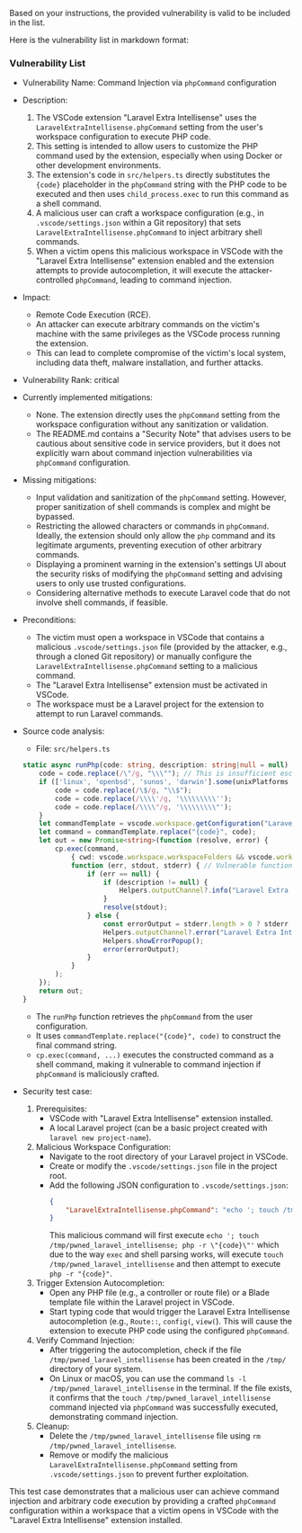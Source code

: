 Based on your instructions, the provided vulnerability is valid to be included in the list.

Here is the vulnerability list in markdown format:

### Vulnerability List

- Vulnerability Name: Command Injection via `phpCommand` configuration
- Description:
    1. The VSCode extension "Laravel Extra Intellisense" uses the `LaravelExtraIntellisense.phpCommand` setting from the user's workspace configuration to execute PHP code.
    2. This setting is intended to allow users to customize the PHP command used by the extension, especially when using Docker or other development environments.
    3. The extension's code in `src/helpers.ts` directly substitutes the `{code}` placeholder in the `phpCommand` string with the PHP code to be executed and then uses `child_process.exec` to run this command as a shell command.
    4. A malicious user can craft a workspace configuration (e.g., in `.vscode/settings.json` within a Git repository) that sets `LaravelExtraIntellisense.phpCommand` to inject arbitrary shell commands.
    5. When a victim opens this malicious workspace in VSCode with the "Laravel Extra Intellisense" extension enabled and the extension attempts to provide autocompletion, it will execute the attacker-controlled `phpCommand`, leading to command injection.

- Impact:
    - Remote Code Execution (RCE).
    - An attacker can execute arbitrary commands on the victim's machine with the same privileges as the VSCode process running the extension.
    - This can lead to complete compromise of the victim's local system, including data theft, malware installation, and further attacks.

- Vulnerability Rank: critical

- Currently implemented mitigations:
    - None. The extension directly uses the `phpCommand` setting from the workspace configuration without any sanitization or validation.
    - The README.md contains a "Security Note" that advises users to be cautious about sensitive code in service providers, but it does not explicitly warn about command injection vulnerabilities via `phpCommand` configuration.

- Missing mitigations:
    - Input validation and sanitization of the `phpCommand` setting. However, proper sanitization of shell commands is complex and might be bypassed.
    - Restricting the allowed characters or commands in `phpCommand`. Ideally, the extension should only allow the `php` command and its legitimate arguments, preventing execution of other arbitrary commands.
    - Displaying a prominent warning in the extension's settings UI about the security risks of modifying the `phpCommand` setting and advising users to only use trusted configurations.
    - Considering alternative methods to execute Laravel code that do not involve shell commands, if feasible.

- Preconditions:
    - The victim must open a workspace in VSCode that contains a malicious `.vscode/settings.json` file (provided by the attacker, e.g., through a cloned Git repository) or manually configure the `LaravelExtraIntellisense.phpCommand` setting to a malicious command.
    - The "Laravel Extra Intellisense" extension must be activated in VSCode.
    - The workspace must be a Laravel project for the extension to attempt to run Laravel commands.

- Source code analysis:
    - File: `src/helpers.ts`
    ```typescript
    static async runPhp(code: string, description: string|null = null) : Promise<string> {
        code = code.replace(/\"/g, "\\\""); // This is insufficient escaping for shell commands
        if (['linux', 'openbsd', 'sunos', 'darwin'].some(unixPlatforms => os.platform().includes(unixPlatforms))) {
            code = code.replace(/\$/g, "\\$");
            code = code.replace(/\\\\'/g, '\\\\\\\\\'');
            code = code.replace(/\\\\"/g, '\\\\\\\\\"');
        }
        let commandTemplate = vscode.workspace.getConfiguration("LaravelExtraIntellisense").get<string>('phpCommand') ?? "php -r \"{code}\"";
        let command = commandTemplate.replace("{code}", code);
        let out = new Promise<string>(function (resolve, error) {
            cp.exec(command,
                { cwd: vscode.workspace.workspaceFolders && vscode.workspace.workspaceFolders.length > 0 ? vscode.workspace.workspaceFolders[0].uri.fsPath : undefined },
                function (err, stdout, stderr) { // Vulnerable function: cp.exec() executes shell command
                    if (err == null) {
                        if (description != null) {
                            Helpers.outputChannel?.info("Laravel Extra Intellisense Resolved: " + description);
                        }
                        resolve(stdout);
                    } else {
                        const errorOutput = stderr.length > 0 ? stderr : stdout;
                        Helpers.outputChannel?.error("Laravel Extra Intellisense Error:\n " + (description ?? '') + '\n\n' + errorOutput);
                        Helpers.showErrorPopup();
                        error(errorOutput);
                    }
                }
            );
        });
        return out;
    }
    ```
    - The `runPhp` function retrieves the `phpCommand` from the user configuration.
    - It uses `commandTemplate.replace("{code}", code)` to construct the final command string.
    - `cp.exec(command, ...)` executes the constructed command as a shell command, making it vulnerable to command injection if `phpCommand` is maliciously crafted.

- Security test case:
    1. Prerequisites:
        - VSCode with "Laravel Extra Intellisense" extension installed.
        - A local Laravel project (can be a basic project created with `laravel new project-name`).
    2. Malicious Workspace Configuration:
        - Navigate to the root directory of your Laravel project in VSCode.
        - Create or modify the `.vscode/settings.json` file in the project root.
        - Add the following JSON configuration to `.vscode/settings.json`:
          ```json
          {
              "LaravelExtraIntellisense.phpCommand": "echo '; touch /tmp/pwned_laravel_intellisense; php -r \\\"{code}\\\""
          }
          ```
          This malicious command will first execute `echo '; touch /tmp/pwned_laravel_intellisense; php -r \"{code}\"'` which due to the way `exec` and shell parsing works, will execute `touch /tmp/pwned_laravel_intellisense` and then attempt to execute `php -r "{code}"`.
    3. Trigger Extension Autocompletion:
        - Open any PHP file (e.g., a controller or route file) or a Blade template file within the Laravel project in VSCode.
        - Start typing code that would trigger the Laravel Extra Intellisense autocompletion (e.g., `Route::`, `config(`, `view(`). This will cause the extension to execute PHP code using the configured `phpCommand`.
    4. Verify Command Injection:
        - After triggering the autocompletion, check if the file `/tmp/pwned_laravel_intellisense` has been created in the `/tmp/` directory of your system.
        - On Linux or macOS, you can use the command `ls -l /tmp/pwned_laravel_intellisense` in the terminal. If the file exists, it confirms that the `touch /tmp/pwned_laravel_intellisense` command injected via `phpCommand` was successfully executed, demonstrating command injection.
    5. Cleanup:
        - Delete the `/tmp/pwned_laravel_intellisense` file using `rm /tmp/pwned_laravel_intellisense`.
        - Remove or modify the malicious `LaravelExtraIntellisense.phpCommand` setting from `.vscode/settings.json` to prevent further exploitation.

This test case demonstrates that a malicious user can achieve command injection and arbitrary code execution by providing a crafted `phpCommand` configuration within a workspace that a victim opens in VSCode with the "Laravel Extra Intellisense" extension installed.
